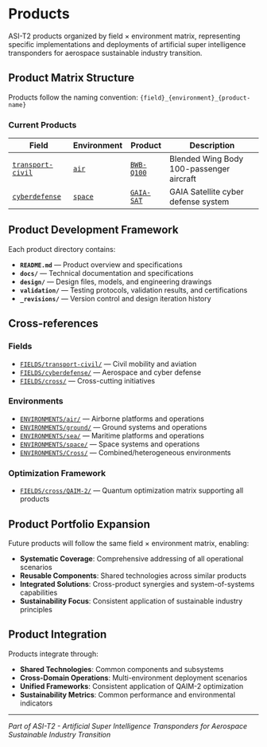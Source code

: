 # Products

ASI-T2 products organized by field × environment matrix, representing specific implementations and deployments of artificial super intelligence transponders for aerospace sustainable industry transition.

## Product Matrix Structure

Products follow the naming convention: `{field}_{environment}_{product-name}`

### Current Products

| Field | Environment | Product | Description |
|-------|-------------|---------|-------------|
| [`transport-civil`](../FIELDS/transport-civil/) | [`air`](../ENVIRONMENTS/Air/) | [`BWB-Q100`](transport-civil_air_BWB-Q100/) | Blended Wing Body 100-passenger aircraft |
| [`cyberdefense`](../FIELDS/cyberdefense/) | [`space`](../ENVIRONMENTS/Space/) | [`GAIA-SAT`](cyberdefense_space_GAIA-SAT/) | GAIA Satellite cyber defense system |

## Product Development Framework

Each product directory contains:
- **`README.md`** — Product overview and specifications
- **`docs/`** — Technical documentation and specifications
- **`design/`** — Design files, models, and engineering drawings
- **`validation/`** — Testing protocols, validation results, and certifications
- **`_revisions/`** — Version control and design iteration history

## Cross-references

### Fields
- [`FIELDS/transport-civil/`](../FIELDS/transport-civil/) — Civil mobility and aviation
- [`FIELDS/cyberdefense/`](../FIELDS/cyberdefense/) — Aerospace and cyber defense
- [`FIELDS/cross/`](../FIELDS/cross/) — Cross-cutting initiatives

### Environments
- [`ENVIRONMENTS/air/`](../ENVIRONMENTS/Air/) — Airborne platforms and operations
- [`ENVIRONMENTS/ground/`](../ENVIRONMENTS/Ground/) — Ground systems and operations
- [`ENVIRONMENTS/sea/`](../ENVIRONMENTS/Sea/) — Maritime platforms and operations
- [`ENVIRONMENTS/space/`](../ENVIRONMENTS/Space/) — Space systems and operations
- [`ENVIRONMENTS/Cross/`](../ENVIRONMENTS/Cross/) — Combined/heterogeneous environments

### Optimization Framework
- [`FIELDS/cross/QAIM-2/`](../FIELDS/cross/QAIM-2/) — Quantum optimization matrix supporting all products

## Product Portfolio Expansion

Future products will follow the same field × environment matrix, enabling:
- **Systematic Coverage**: Comprehensive addressing of all operational scenarios
- **Reusable Components**: Shared technologies across similar products
- **Integrated Solutions**: Cross-product synergies and system-of-systems capabilities
- **Sustainability Focus**: Consistent application of sustainable industry principles

## Product Integration

Products integrate through:
- **Shared Technologies**: Common components and subsystems
- **Cross-Domain Operations**: Multi-environment deployment scenarios
- **Unified Frameworks**: Consistent application of QAIM-2 optimization
- **Sustainability Metrics**: Common performance and environmental indicators

---

*Part of ASI-T2 - Artificial Super Intelligence Transponders for Aerospace Sustainable Industry Transition*